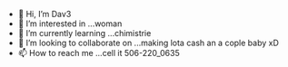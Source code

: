 - 👋 Hi, I’m Dav3
- 👀 I’m interested in ...woman
- 🌱 I’m currently learning ...chimistrie
- 💞️ I’m looking to collaborate on ...making lota cash an a cople baby xD
- 📫 How to reach me ...cell it 506-220_0635

<!---
Dav32392/Dav32392 is a ✨ special ✨ repository because its `README.md` (this file) appears on your GitHub profile.
You can click the Preview link to take a look at your changes.
--->

